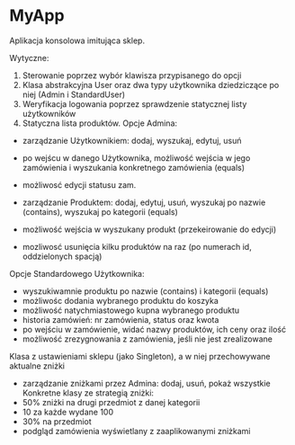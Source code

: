 # MyApp

Aplikacja konsolowa imitująca sklep.

Wytyczne:
1. Sterowanie poprzez wybór klawisza przypisanego do opcji
2. Klasa abstrakcyjna User oraz dwa typy użytkownika dziedziczące po niej (Admin i StandardUser)
3. Weryfikacja logowania poprzez sprawdzenie statycznej listy użytkowników
4. Statyczna lista produktów.
Opcje Admina:
- zarządzanie Użytkownikiem: dodaj, wyszukaj, edytuj, usuń
- po wejścu w danego Użytkownika, możliwość wejścia w jego zamówienia i wyszukania konkretnego zamówienia (equals)
- możliwosć edycji statusu zam.

- zarządzanie Produktem: dodaj, edytuj, usuń, wyszukaj po nazwie (contains), wyszukaj po kategorii (equals)
- możliwość wejścia w wyszukany produkt (przekeirowanie do edycji)
- mozliwosć usunięcia kilku produktów na raz (po numerach id, oddzielonych spacją)

Opcje Standardowego Użytkownika:
- wyszukiwamnie produktu po nazwie (contains) i kategorii (equals)
- możliwośc dodania wybranego produktu do koszyka
- możliwość natychmiastowego kupna wybranego produktu
- historia zamówień: nr zamówienia, status oraz kwota
- po wejściu w zamówienie, widać nazwy produktów, ich ceny oraz ilość
- możliwość zrezygnowania z zamówienia, jeśli nie jest zrealizowane

Klasa z ustawieniami sklepu (jako Singleton), a w niej przechowywane aktualne zniżki
- zarządzanie zniżkami przez Admina: dodaj, usuń, pokaż wszystkie
Konkretne klasy ze strategią zniżki:
- 50% zniżki na drugi przedmiot z danej kategorii
- 10 za każde wydane 100
- 30% na przedmiot
- podgląd zamówienia wyświetlany z zaaplikowanymi zniżkami
